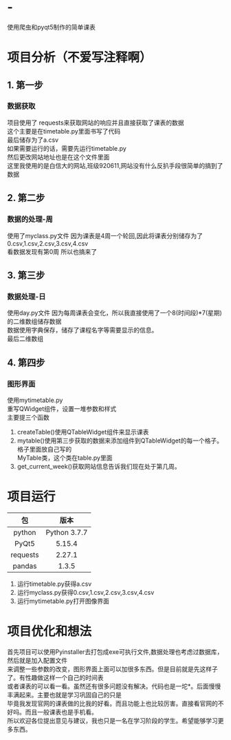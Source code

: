 # -
使用爬虫和pyqt5制作的简单课表

# 项目分析（不爱写注释啊）
## 1. 第一步
### 数据获取
项目使用了 requests来获取网站的响应并且直接获取了课表的数据  
这个主要是在timetable.py里面书写了代码  
最后储存为了a.csv  
如果需要运行的话，需要先运行timetable.py  
然后更改网站地址也是在这个文件里面  
这里我使用的是白信大的网站,班级920611,网站没有什么反扒手段很简单的搞到了数据  

## 2. 第二步
### 数据的处理-周
使用了myclass.py文件
因为课表是4周一个轮回,因此将课表分别储存为了0.csv,1.csv,2.csv,3.csv,4.csv  
看数据发现有第0周 所以也搞来了

## 3. 第三步
### 数据处理-日
使用day.py文件
因为每周课表会变化，所以我直接使用了一个8(时间段)*7(星期)的二维数组储存数据  
数据使用字典保存，储存了课程名字等需要显示的信息。  
最后二维数组

## 4. 第四步
### 图形界面
使用mytimetable.py  
重写QWidget组件，设置一堆参数和样式  
主要提三个函数
1. createTable()使用QTableWidget组件来显示课表
2. mytable()使用第三步获取的数据来添加组件到QTableWidget的每一个格子。格子里面放自己写的  
MyTable类，这个类在table.py里面
3. get_current_week()获取网站信息告诉我们现在处于第几周。

# 项目运行
|包|版本|
|:---:|:---:|
|python| Python 3.7.7|
|PyQt5 |5.15.4|
|requests|2.27.1|
|pandas|1.3.5|

1.  运行timetable.py获得a.csv
2.  运行myclass.py获得0.csv,1.csv,2.csv,3.csv,4.csv
3.  运行mytimetable.py打开图像界面


# 项目优化和想法
首先项目可以使用Pyinstaller去打包成exe可执行文件,数据处理也考虑过数据库，然后就是加入配置文件<br>
来调整一些参数的改变，图形界面上面可以加很多东西。但是目前就是先这样子了。有性趣做这样一个自己的时间表<br>
或者课表的可以看一看。虽然还有很多问题没有解决。代码也是一坨*。后面慢慢丰满起来。主要也就是学习巩固自己的只是<br>
毕竟我发现官网的课表做的比我的好看。而且功能上也比较厉害。直接看官网的不好吗。而且一般课表也是手机看。<br>
所以欢迎各位提出意见与建议，我也只是一名在学习阶段的学生。希望能够学习更多东西。